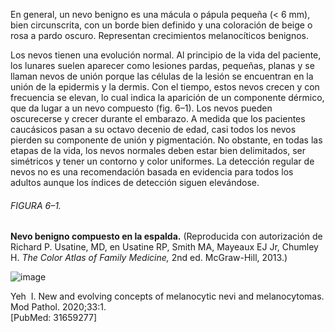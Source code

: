 En general, un nevo benigno es una mácula o pápula pequeña (< 6 mm), bien circunscrita, con un borde bien definido y una coloración de beige o rosa a pardo oscuro. Representan crecimientos melanocíticos benignos.

Los nevos tienen una evolución normal. Al principio de la vida del paciente, los lunares suelen aparecer como lesiones pardas, pequeñas, planas y se llaman nevos de unión porque las células de la lesión se encuentran en la unión de la epidermis y la dermis. Con el tiempo, estos nevos crecen y con frecuencia se elevan, lo cual indica la aparición de un componente dérmico, que da lugar a un nevo compuesto (fig. 6–1). Los nevos pueden oscurecerse y crecer durante el embarazo. A medida que los pacientes caucásicos pasan a su octavo decenio de edad, casi todos los nevos pierden su componente de unión y pigmentación. No obstante, en todas las etapas de la vida, los nevos normales deben estar bien delimitados, ser simétricos y tener un contorno y color uniformes. La detección regular de nevos no es una recomendación basada en evidencia para todos los adultos aunque los índices de detección siguen elevándose.

###### FIGURA 6–1.

**Nevo benigno compuesto en la espalda.** (Reproducida con autorización de Richard P. Usatine, MD, en Usatine RP, Smith MA, Mayeaux EJ Jr, Chumley H. _The Color Atlas of Family Medicine,_ 2nd ed. McGraw-Hill, 2013.)

![image](https://mgh.silverchair-cdn.com/mgh/content_public/book/3323/m_amed.cmdt23_ch6_f001-1_1682436320.84431.png?Expires=1693242812&Signature=NpEG1oNTAiNoDJ2jJ9Fo72ZAd70QZe8ykQafVQVy2a8ZhEuhNDkmt1NN7IbQ1Qd1YifV7Njmld-3OCDCIMchIGCAhfOFNDUxurn-rZMTh6impc9SR8AV2-e25STIruJzoWdCjoaR8yvxmYuCDTOXOnaaH-SedGsV~024vKAtcdxNERIYVXxt51uRhcPA2P6dTTDulkEYQ~x5y5gZUdBhLOex0gBQxdwHBW4n-WV1GAHGSna1kQKbbz2Ur~4qydXEB9G5IS8ZVcbaTC1CsRy3llo45aGbt95C8aSLyHRREaj3qavTi6LqXaj9zd50vyPu3EVItO5rmVK1OWJQriabjg__&Key-Pair-Id=APKAIE5G5CRDK6RD3PGA)

Yeh  I. New and evolving concepts of melanocytic nevi and melanocytomas. Mod Pathol. 2020;33:1.  
[PubMed: 31659277]